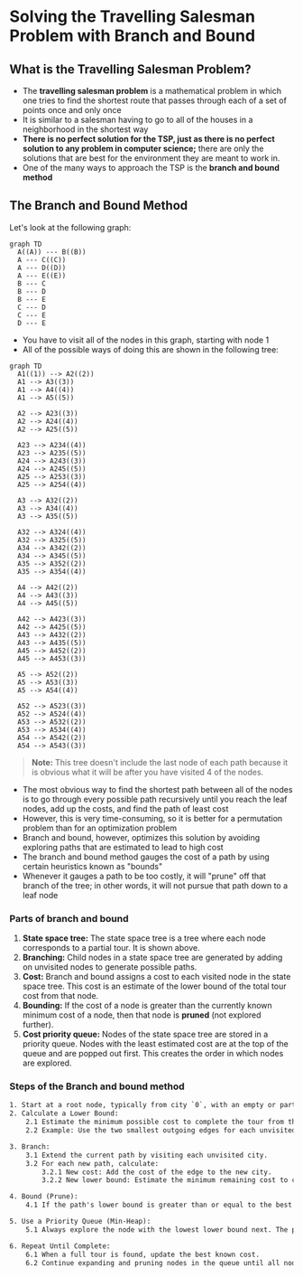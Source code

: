 # Solving the Travelling Salesman Problem with Branch and Bound

## What is the Travelling Salesman Problem?

- The **travelling salesman problem** is a mathematical problem in which one tries to find the shortest route that passes through each of a set of points once and only once
- It is similar to a salesman having to go to all of the houses in a neighborhood in the shortest way
- **There is no perfect solution for the TSP, just as there is no perfect solution to any problem in computer science;** there are only the solutions that are best for the environment they are meant to work in.
- One of the many ways to approach the TSP is the **branch and bound method**

## The Branch and Bound Method

Let's look at the following graph:

```mermaid
graph TD
  A((A)) --- B((B))
  A --- C((C))
  A --- D((D))
  A --- E((E))
  B --- C
  B --- D
  B --- E
  C --- D
  C --- E
  D --- E
  ```

- You have to visit all of the nodes in this graph, starting with node 1
- All of the possible ways of doing this are shown in the following tree:

```mermaid
graph TD
  A1((1)) --> A2((2))
  A1 --> A3((3))
  A1 --> A4((4))
  A1 --> A5((5))

  A2 --> A23((3))
  A2 --> A24((4))
  A2 --> A25((5))

  A23 --> A234((4))
  A23 --> A235((5))
  A24 --> A243((3))
  A24 --> A245((5))
  A25 --> A253((3))
  A25 --> A254((4))

  A3 --> A32((2))
  A3 --> A34((4))
  A3 --> A35((5))

  A32 --> A324((4))
  A32 --> A325((5))
  A34 --> A342((2))
  A34 --> A345((5))
  A35 --> A352((2))
  A35 --> A354((4))

  A4 --> A42((2))
  A4 --> A43((3))
  A4 --> A45((5))

  A42 --> A423((3))
  A42 --> A425((5))
  A43 --> A432((2))
  A43 --> A435((5))
  A45 --> A452((2))
  A45 --> A453((3))

  A5 --> A52((2))
  A5 --> A53((3))
  A5 --> A54((4))

  A52 --> A523((3))
  A52 --> A524((4))
  A53 --> A532((2))
  A53 --> A534((4))
  A54 --> A542((2))
  A54 --> A543((3))
```

>**Note:** This tree doesn't include the last node of each path because it is obvious what it will be after you have visited 4 of the nodes.

- The most obvious way to find the shortest path between all of the nodes is to go through every possible path recursively until you reach the leaf nodes, add up the costs, and find the path of least cost
- However, this is very time-consuming, so it is better for a permutation problem than for an optimization problem
- Branch and bound, however, optimizes this solution by avoiding exploring paths that are estimated to lead to high cost
- The branch and bound method gauges the cost of a path by using certain heuristics known as "bounds"
- Whenever it gauges a path to be too costly, it will "prune" off that branch of the tree; in other words, it will not pursue that path down to a leaf node

### Parts of branch and bound

1. **State space tree:** The state space tree is a tree where each node corresponds to a partial tour. It is shown above.
2. **Branching:** Child nodes in a state space tree are generated by adding on unvisited nodes to generate possible paths.
3. **Cost:** Branch and bound assigns a cost to each visited node in the state space tree. This cost is an estimate of the lower bound of the total tour cost from that node.
4. **Bounding:** If the cost of a node is greater than the currently known minimum cost of a node, then that node is **pruned** (not explored further).
5. **Cost priority queue:** Nodes of the state space tree are stored in a priority queue. Nodes with the least estimated cost are at the top of the queue and are popped out first. This creates the order in which nodes are explored.

### Steps of the Branch and bound method

```txt
1. Start at a root node, typically from city `0`, with an empty or partial path.
2. Calculate a Lower Bound:
    2.1 Estimate the minimum possible cost to complete the tour from the current node.
    2.2 Example: Use the two smallest outgoing edges for each unvisited city to calculate the lower bound.

3. Branch:
    3.1 Extend the current path by visiting each unvisited city.
    3.2 For each new path, calculate:
        3.2.1 New cost: Add the cost of the edge to the new city.
        3.2.2 New lower bound: Estimate the minimum remaining cost to complete the tour.

4. Bound (Prune):
    4.1 If the path's lower bound is greater than or equal to the best known complete path cost, prune it. This avoids exploring paths that cannot lead to an optimal solution.

5. Use a Priority Queue (Min-Heap):
    5.1 Always explore the node with the lowest lower bound next. The priority queue ensures the most promising partial solutions are expanded first.

6. Repeat Until Complete:
    6.1 When a full tour is found, update the best known cost.
    6.2 Continue expanding and pruning nodes in the queue until all nodes are either pruned or fully explored.
```

